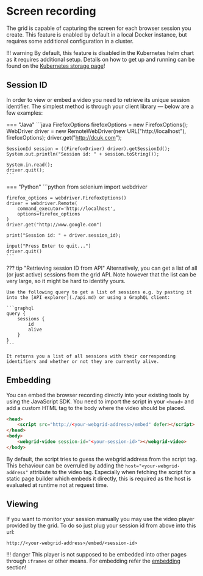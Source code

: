 # Screen recording

The grid is capable of capturing the screen for each browser session you create. This feature is enabled by default in a local Docker instance, but requires some additional configuration in a cluster.

!!! warning
    By default, this feature is disabled in the Kubernetes helm chart as it requires additional setup. Details on how to get up and running can be found on the [Kubernetes storage page](../kubernetes/storage.md)!

## Session ID

In order to view or embed a video you need to retrieve its unique session identifier. The simplest method is through your client library — below are a few examples:

=== "Java"
    ```java
    FirefoxOptions firefoxOptions = new FirefoxOptions();
    WebDriver driver = new RemoteWebDriver(new URL("http://localhost"), firefoxOptions);
    driver.get("http://dcuk.com");

    SessionId session = ((FirefoxDriver) driver).getSessionId();
    System.out.println("Session id: " + session.toString());

    System.in.read();
    driver.quit();
    ```

=== "Python"
    ```python
    from selenium import webdriver

    firefox_options = webdriver.FirefoxOptions()
    driver = webdriver.Remote(
        command_executor='http://localhost',
        options=firefox_options
    )
    driver.get("http://www.google.com")

    print("Session id: " + driver.session_id);

    input("Press Enter to quit...")
    driver.quit() 
    ```

??? tip "Retrieving session ID from API"
    Alternatively, you can get a list of all (or just active) sessions from the grid API. Note however that the list can be very large, so it might be hard to identify yours.

    Use the following query to get a list of sessions e.g. by pasting it into the [API explorer](./api.md) or using a GraphQL client:

    ```graphql
    query {
        sessions {
            id
            alive
        }
    }
    ```

    It returns you a list of all sessions with their corresponding identifiers and whether or not they are currently alive.

## Embedding

You can embed the browser recording directly into your existing tools by using the JavaScript SDK. You need to import the script in your `<head>` and add a custom HTML tag to the body where the video should be placed.

```html
<head>
    <script src="http://<your-webgrid-address>/embed" defer></script>
</head>
<body>
    <webgrid-video session-id="<your-session-id>"></webgrid-video>
</body>
```

By default, the script tries to guess the webgrid address from the script tag. This behaviour can be overruled by adding the `host="<your-webgrid-address"` attribute to the video tag. Especially when fetching the script for a static page builder which embeds it directly, this is required as the host is evaluated at runtime not at request time.

## Viewing

If you want to monitor your session manually you may use the video player provided by the grid. To do so just plug your session id from above into this url:

```
http://<your-webgrid-address>/embed/<session-id>
```

!!! danger
    This player is not supposed to be embedded into other pages through `iframes` or other means. For embedding refer the [embedding](#embedding) section!
